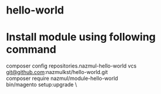 # hello-world

# Install module using following command
composer config repositories.nazmul-hello-world vcs git@github.com:nazmulkst/hello-world.git \
composer require nazmul/module-hello-world \
bin/magento setup:upgrade \
